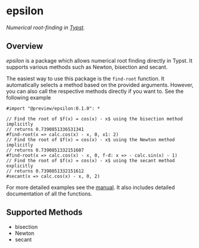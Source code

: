 # epsilon

*Numerical root-finding in [Typst](https://typst.app/).*

## Overview

*epsilon* is a package which allows numerical root finding directly in Typst.
It supports various methods such as Newton, bisection and secant.

The easiest way to use this package is the `find-root` function.
It automatically selects a method based on the provided arguments.
However, you can also call the respective methods directly if you want to.
See the following example
```typst
#import "@preview/epsilon:0.1.0": *

// Find the root of $f(x) = cos(x) - x$ using the bisection method implicitly
// returns 0.7390851336531341
#find-root(x => calc.cos(x) - x, 0, x1: 2)
// Find the root of $f(x) = cos(x) - x$ using the Newton method implicitly
// returns 0.7390851332151607
#find-root(x => calc.cos(x) - x, 0, f-d: x => - calc.sin(x) - 1)
// Find the root of $f(x) = cos(x) - x$ using the secant method explicitly
// returns 0.7390851332151612
#secant(x => calc.cos(x) - x, 0, 2)
```

For more detailed examples see the [manual](https://gitlab.com/netzwerk2/epsilon/-/blob/v0.1.0/docs/epsilon-docs.pdf).
It also includes detailed documentation of all the functions.

## Supported Methods
- bisection
- Newton
- secant